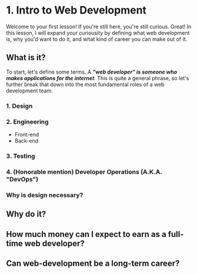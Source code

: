 # 1. Intro to Web Development
Welcome to your first lesson! If you're still here, you're still curious. Great! In this lesson, I will expand your curiousity by defining what web development is, why you'd want to do it, and what kind of career you can make out of it.

## What is it?
To start, let's define some terms. A ***"web developer" is someone who makes applications for the internet***. This is quite a general phrase, so let's further break that down into the most fundamental roles of a web development team.

### 1. Design
### 2. Engineering
  * Front-end
  * Back-end
### 3. Testing
### 4. (Honorable mention) Developer Operations (A.K.A. "DevOps")

### Why is design necessary?

## Why do it?

## How much money can I expect to earn as a full-time web developer?

## Can web-development be a long-term career?
